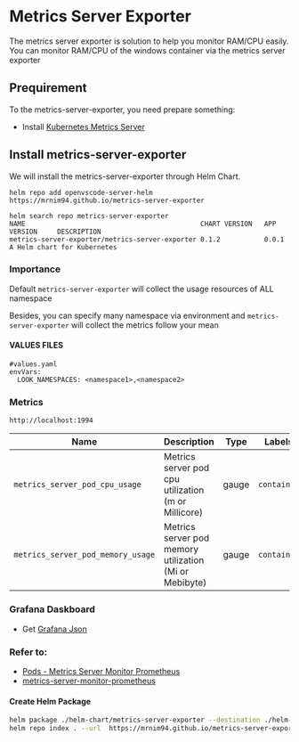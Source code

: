   # Metrics Server Exporter

The metrics server exporter is solution to help you monitor RAM/CPU easily.  
You can monitor RAM/CPU of the windows container via the metrics server exporter


## Prequirement

To the metrics-server-exporter, you need prepare something:

 - Install [Kubernetes Metrics Server](https://github.com/kubernetes-sigs/metrics-server)

## Install metrics-server-exporter   

We will install the metrics-server-exporter through Helm Chart.

```
helm repo add openvscode-server-helm https://mrnim94.github.io/metrics-server-exporter

helm search repo metrics-server-exporter
NAME                                            CHART VERSION   APP VERSION     DESCRIPTION
metrics-server-exporter/metrics-server-exporter 0.1.2           0.0.1           A Helm chart for Kubernetes
```
### Importance
Default `metrics-server-exporter` will collect the usage resources of ALL namespace

Besides, you can specify many namespace via environment and `metrics-server-exporter` will collect the metrics follow your mean

#### VALUES FILES
```
#values.yaml
envVars:
  LOOK_NAMESPACES: <namespace1>,<namespace2>
```

### Metrics
```
http://localhost:1994
```
Name | Description | Type | Labels
-----|-------------|------|-------
`metrics_server_pod_cpu_usage` | Metrics server pod cpu utilization (m or Millicore) | gauge | `container`
`metrics_server_pod_memory_usage` | Metrics server pod memory utilization (Mi or Mebibyte) | gauge | `container`

### Grafana Daskboard
- Get [Grafana Json](https://grafana.com/grafana/dashboards/19451-pods-metrics-server-monitor-prometheus/)


### Refer to:  

 - [Pods - Metrics Server Monitor Prometheus](https://grafana.com/grafana/dashboards/8760-pods-metrics-server-monitor-prometheus/)
 - [metrics-server-monitor-prometheus](https://github.com/AdrianBalcan/metrics-server-monitor-prometheus)

#### Create Helm Package

```sh
helm package ./helm-chart/metrics-server-exporter --destination ./helm-chart/
helm repo index . --url  https://mrnim94.github.io/metrics-server-exporter
```
